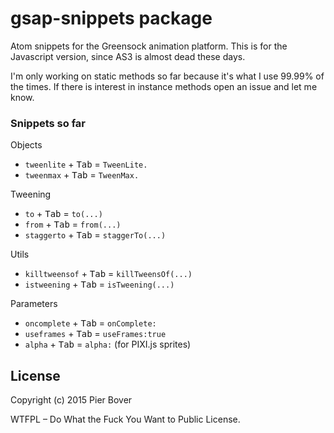 # gsap-snippets package

Atom snippets for the Greensock animation platform. This is for the Javascript version, since AS3 is almost dead these days.

I'm only working on static methods so far because it's what I use 99.99% of the times. If there is interest in instance methods open an issue and let me know.

### Snippets so far

Objects

* `tweenlite` + <kbd>Tab</kbd> = `TweenLite.`
* `tweenmax` + <kbd>Tab</kbd> = `TweenMax.`

Tweening
* `to` + <kbd>Tab</kbd> = `to(...)`
* `from` + <kbd>Tab</kbd> = `from(...)`
* `staggerto` + <kbd>Tab</kbd> = `staggerTo(...)`

Utils
* `killtweensof` + <kbd>Tab</kbd> = `killTweensOf(...)`
* `istweening` + <kbd>Tab</kbd> = `isTweening(...)`

Parameters
* `oncomplete` + <kbd>Tab</kbd> = `onComplete:`
* `useframes` + <kbd>Tab</kbd> = `useFrames:true`
* `alpha` + <kbd>Tab</kbd> = `alpha:` (for PIXI.js sprites)


## License

Copyright (c) 2015 Pier Bover

WTFPL – Do What the Fuck You Want to Public License.
